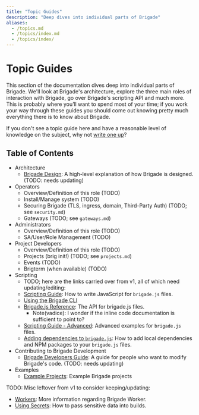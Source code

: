 ```yaml
---
title: "Topic Guides"
description: "Deep dives into individual parts of Brigade"
aliases:
  - /topics.md
  - /topics/index.md
  - /topics/index/
---
```


# Topic Guides

This section of the documentation dives deep into individual parts of Brigade. We'll look at Brigade's architecture,
explore the three main roles of interaction with Brigade, go over Brigade's scripting API and much more.
This is probably where you’ll want to spend most of your time; if you work your way through these guides you
should come out knowing pretty much everything there is to know about Brigade.

If you don't see a topic guide here and have a reasonable level of knowledge on the subject, why not [write one up][write]?

## Table of Contents

- Architecture
  - [Brigade Design](design): A high-level explanation of how Brigade is designed. (TODO: needs updating)
- Operators
  - Overview/Definition of this role (TODO)
  - Install/Manage system (TODO)
  - Securing Brigade (TLS, ingress, domain, Third-Party Auth) (TODO; see `security.md`)
  - Gateways (TODO; see `gateways.md`)
- Administrators
  - Overview/Definition of this role (TODO)
  - SA/User/Role Management (TODO)
- Project Developers
  - Overview/Definition of this role (TODO)
  - Projects (brig init!) (TODO; see `projects.md`)
  - Events (TODO)
  - Brigterm (when available) (TODO)
- Scripting
  - TODO; here are the links carried over from v1, all of which need updating/editing:
  - [Scripting Guide](scripting): How to write JavaScript for `brigade.js` files.
  - [Using the Brigade CLI](brig)
  - [Brigade.js Reference](javascript): The API for brigade.js files.
    - Note(vadice): I wonder if the inline code documentation is sufficient to point to?
  - [Scripting Guide - Advanced](scripting_advanced): Advanced examples for `brigade.js` files.
  - [Adding dependencies to `brigade.js`](dependencies): How to add local dependencies and NPM packages to your `brigade.js` files.
- Contributing to Brigade Development
  - [Brigade Developers Guide](developers): A guide for people who want to modify Brigade's
    code. (TODO: needs updating)
- Examples
  - [Example Projects](../../../examples): Example Brigade projects


TODO: Misc leftover from v1 to consider keeping/updating:

  - [Workers](workers): More information regarding Brigade Worker.
  - [Using Secrets](secrets): How to pass sensitive data into builds.

[write]: https://github.com/brigadecore/brigade/new/master/content/docs/topics
